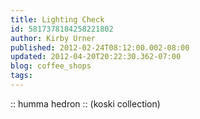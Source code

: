 ```yaml
---
title: Lighting Check
id: 5817378184258221802
author: Kirby Urner
published: 2012-02-24T08:12:00.002-08:00
updated: 2012-04-20T20:22:30.362-07:00
blog: coffee_shops
tags: 
---
```


[](http://www.flickr.com/photos/50584699@N03/6329908367/)
:: humma hedron :: 
(koski collection)